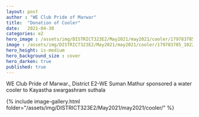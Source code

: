 ```yaml
---
layout: post
author : "WE Club Pride of Marwar"
title:  "Donation of Cooler"
date:   2021-04-30
categories: e2
hero_image : /assets/img/DISTRICT323E2/May2021/may2021/cooler/179783785_10225922707445181_2543411518484826276_n.jpg
image : /assets/img/DISTRICT323E2/May2021/may2021/cooler/179783785_10225922707445181_2543411518484826276_n.jpg
hero_height: is-medium
hero_background_size : cover
hero_darken: true
published: true
---
```


WE Club Pride of Marwar., District E2-WE Suman Mathur sponsored a water cooler to  Kayastha swargashram suthala


{% include image-gallery.html folder="/assets/img/DISTRICT323E2/May2021/may2021/cooler/" %}